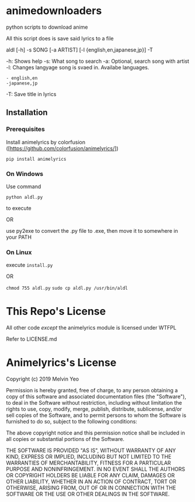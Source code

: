 # animedownloaders
python scripts to download anime

All this script does is save said lyrics to a file

aldl [-h] -s SONG [-a ARTIST] [-l {english,en,japanese,jp}] -T

-h:
	Shows help
-s:
	What song to search
-a:
	Optional, search song with artist
-l:
	Changes langyage song is svaed in.
	Availabe languages.

	- english,en
	-japanese,jp
-T:
	Save title in lyrics

## Installation

### Prerequisites

Install animelyrics by colorfusion
([https://github.com/colorfusion/animelyrics/])

`pip install animelyrics`


### On Windows

Use command

`python aldl.py`

to execute

OR

use py2exe to convert the .py file to .exe,
then move it to somewhere in your PATH

### On Linux

execute `install.py`

OR

`chmod 755 aldl.py`
`sudo cp aldl.py /usr/bin/aldl`


# This Repo's License

All other code *_except_* the animelyrics module is licensed under WTFPL

Refer to LICENSE.md


# Animelyrics's License


Copyright (c) 2019 Melvin Yeo

Permission is hereby granted, free of charge, to any person obtaining a copy of this software and associated documentation files (the "Software"), to deal in the Software without restriction, including without limitation the rights to use, copy, modify, merge, publish, distribute, sublicense, and/or sell copies of the Software, and to permit persons to whom the Software is furnished to do so, subject to the following conditions:

The above copyright notice and this permission notice shall be included in all copies or substantial portions of the Software.

THE SOFTWARE IS PROVIDED "AS IS", WITHOUT WARRANTY OF ANY KIND, EXPRESS OR IMPLIED, INCLUDING BUT NOT LIMITED TO THE WARRANTIES OF MERCHANTABILITY, FITNESS FOR A PARTICULAR PURPOSE AND NONINFRINGEMENT. IN NO EVENT SHALL THE AUTHORS OR COPYRIGHT HOLDERS BE LIABLE FOR ANY CLAIM, DAMAGES OR OTHER LIABILITY, WHETHER IN AN ACTION OF CONTRACT, TORT OR OTHERWISE, ARISING FROM, OUT OF OR IN CONNECTION WITH THE SOFTWARE OR THE USE OR OTHER DEALINGS IN THE SOFTWARE.

